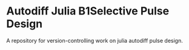# Autodiff Julia B1Selective Pulse Design

A repository for version-controlling work on julia autodiff pulse design. 

